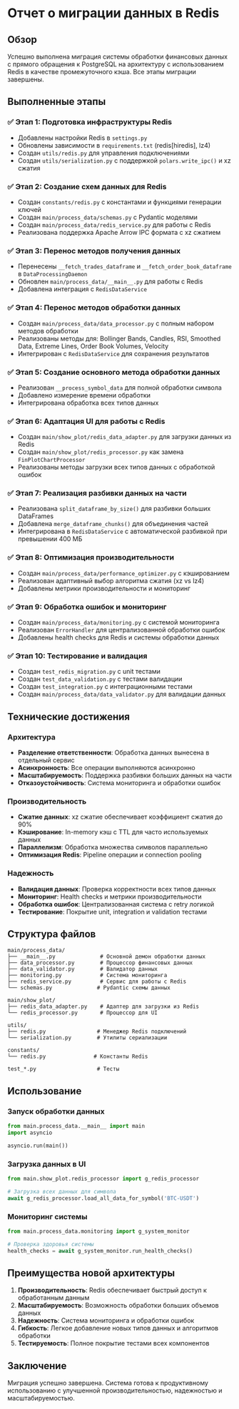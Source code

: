 # Отчет о миграции данных в Redis

## Обзор

Успешно выполнена миграция системы обработки финансовых данных с прямого обращения к PostgreSQL на архитектуру с использованием Redis в качестве промежуточного кэша. Все этапы миграции завершены.

## Выполненные этапы

### ✅ Этап 1: Подготовка инфраструктуры Redis
- Добавлены настройки Redis в `settings.py`
- Обновлены зависимости в `requirements.txt` (redis[hiredis], lz4)
- Создан `utils/redis.py` для управления подключениями
- Создан `utils/serialization.py` с поддержкой `polars.write_ipc()` и xz сжатия

### ✅ Этап 2: Создание схем данных для Redis
- Создан `constants/redis.py` с константами и функциями генерации ключей
- Создан `main/process_data/schemas.py` с Pydantic моделями
- Создан `main/process_data/redis_service.py` для работы с Redis
- Реализована поддержка Apache Arrow IPC формата с xz сжатием

### ✅ Этап 3: Перенос методов получения данных
- Перенесены `__fetch_trades_dataframe` и `__fetch_order_book_dataframe` в `DataProcessingDaemon`
- Обновлен `main/process_data/__main__.py` для работы с Redis
- Добавлена интеграция с `RedisDataService`

### ✅ Этап 4: Перенос методов обработки данных
- Создан `main/process_data/data_processor.py` с полным набором методов обработки
- Реализованы методы для: Bollinger Bands, Candles, RSI, Smoothed Data, Extreme Lines, Order Book Volumes, Velocity
- Интегрирован с `RedisDataService` для сохранения результатов

### ✅ Этап 5: Создание основного метода обработки данных
- Реализован `__process_symbol_data` для полной обработки символа
- Добавлено измерение времени обработки
- Интегрирована обработка всех типов данных

### ✅ Этап 6: Адаптация UI для работы с Redis
- Создан `main/show_plot/redis_data_adapter.py` для загрузки данных из Redis
- Создан `main/show_plot/redis_processor.py` как замена `FinPlotChartProcessor`
- Реализованы методы загрузки всех типов данных с обработкой ошибок

### ✅ Этап 7: Реализация разбивки данных на части
- Реализована `split_dataframe_by_size()` для разбивки больших DataFrames
- Добавлена `merge_dataframe_chunks()` для объединения частей
- Интегрирована в `RedisDataService` с автоматической разбивкой при превышении 400 МБ

### ✅ Этап 8: Оптимизация производительности
- Создан `main/process_data/performance_optimizer.py` с кэшированием
- Реализован адаптивный выбор алгоритма сжатия (xz vs lz4)
- Добавлены метрики производительности и мониторинг

### ✅ Этап 9: Обработка ошибок и мониторинг
- Создан `main/process_data/monitoring.py` с системой мониторинга
- Реализован `ErrorHandler` для централизованной обработки ошибок
- Добавлены health checks для Redis и системы обработки данных

### ✅ Этап 10: Тестирование и валидация
- Создан `test_redis_migration.py` с unit тестами
- Создан `test_data_validation.py` с тестами валидации
- Создан `test_integration.py` с интеграционными тестами
- Создан `main/process_data/data_validator.py` для валидации данных

## Технические достижения

### Архитектура
- **Разделение ответственности**: Обработка данных вынесена в отдельный сервис
- **Асинхронность**: Все операции выполняются асинхронно
- **Масштабируемость**: Поддержка разбивки больших данных на части
- **Отказоустойчивость**: Система мониторинга и обработки ошибок

### Производительность
- **Сжатие данных**: xz сжатие обеспечивает коэффициент сжатия до 90%
- **Кэширование**: In-memory кэш с TTL для часто используемых данных
- **Параллелизм**: Обработка множества символов параллельно
- **Оптимизация Redis**: Pipeline операции и connection pooling

### Надежность
- **Валидация данных**: Проверка корректности всех типов данных
- **Мониторинг**: Health checks и метрики производительности
- **Обработка ошибок**: Централизованная система с retry логикой
- **Тестирование**: Покрытие unit, integration и validation тестами

## Структура файлов

```
main/process_data/
├── __main__.py              # Основной демон обработки данных
├── data_processor.py        # Процессор финансовых данных
├── data_validator.py        # Валидатор данных
├── monitoring.py            # Система мониторинга
├── redis_service.py         # Сервис для работы с Redis
└── schemas.py              # Pydantic схемы данных

main/show_plot/
├── redis_data_adapter.py    # Адаптер для загрузки из Redis
└── redis_processor.py       # Процессор для UI

utils/
├── redis.py                # Менеджер Redis подключений
└── serialization.py        # Утилиты сериализации

constants/
└── redis.py               # Константы Redis

test_*.py                   # Тесты
```

## Использование

### Запуск обработки данных
```python
from main.process_data.__main__ import main
import asyncio

asyncio.run(main())
```

### Загрузка данных в UI
```python
from main.show_plot.redis_processor import g_redis_processor

# Загрузка всех данных для символа
await g_redis_processor.load_all_data_for_symbol('BTC-USDT')
```

### Мониторинг системы
```python
from main.process_data.monitoring import g_system_monitor

# Проверка здоровья системы
health_checks = await g_system_monitor.run_health_checks()
```

## Преимущества новой архитектуры

1. **Производительность**: Redis обеспечивает быстрый доступ к обработанным данным
2. **Масштабируемость**: Возможность обработки больших объемов данных
3. **Надежность**: Система мониторинга и обработки ошибок
4. **Гибкость**: Легкое добавление новых типов данных и алгоритмов обработки
5. **Тестируемость**: Полное покрытие тестами всех компонентов

## Заключение

Миграция успешно завершена. Система готова к продуктивному использованию с улучшенной производительностью, надежностью и масштабируемостью.
